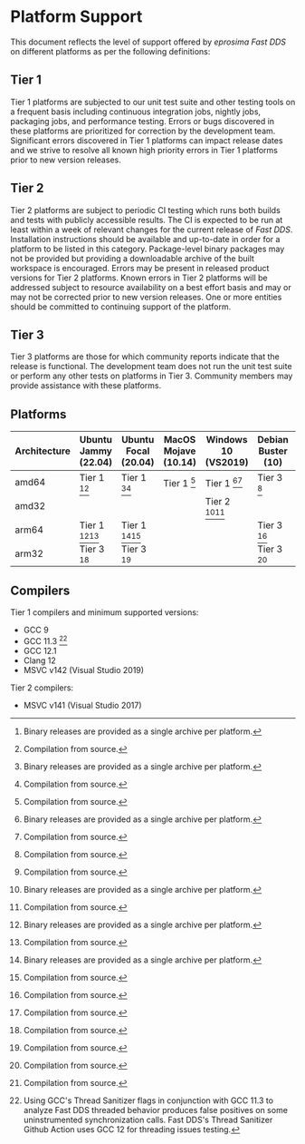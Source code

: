 # Platform Support

This document reflects the level of support offered by *eprosima Fast DDS* on different platforms as per the following
definitions:

## Tier 1

Tier 1 platforms are subjected to our unit test suite and other testing tools on a frequent basis including continuous
integration jobs, nightly jobs, packaging jobs, and performance testing.
Errors or bugs discovered in these platforms are prioritized for correction by the development team.
Significant errors discovered in Tier 1 platforms can impact release dates and we strive to resolve all known high
priority errors in Tier 1 platforms prior to new version releases.

## Tier 2

Tier 2 platforms are subject to periodic CI testing which runs both builds and tests with publicly accessible results.
The CI is expected to be run at least within a week of relevant changes for the current release of *Fast DDS*.
Installation instructions should be available and up-to-date in order for a platform to be listed in this category.
Package-level binary packages may not be provided but providing a downloadable archive of the built workspace is
encouraged.
Errors may be present in released product versions for Tier 2 platforms.
Known errors in Tier 2 platforms will be addressed subject to resource availability on a best effort basis and may or
may not be corrected prior to new version releases.
One or more entities should be committed to continuing support of the platform.

## Tier 3

Tier 3 platforms are those for which community reports indicate that the release is functional.
The development team does not run the unit test suite or perform any other tests on platforms in Tier 3.
Community members may provide assistance with these platforms.

## Platforms

|Architecture|Ubuntu Jammy (22.04)|Ubuntu Focal (20.04)|MacOS Mojave (10.14)|Windows 10 (VS2019)|Debian Buster (10)|Android 11 |
|------------|--------------------|--------------------|--------------------|-------------------|------------------|-----------|
|amd64       |Tier 1 [^a][^s]     |Tier 1 [^a][^s]     |Tier 1 [^s]         |Tier 1 [^a][^s]    |Tier 3 [^s]       |Tier 3 [^s]|
|amd32       |                    |                    |                    |Tier 2 [^a][^s]    |                  |           |
|arm64       |Tier 1 [^a][^s]     |Tier 1 [^a][^s]     |                    |                   |Tier 3 [^s]       |Tier 3 [^s]|
|arm32       |Tier 3 [^s]         |Tier 3 [^s]         |                    |                   |Tier 3 [^s]       |Tier 3 [^s]|

[^a]: Binary releases are provided as a single archive per platform.
[^s]: Compilation from source.

## Compilers

Tier 1 compilers and minimum supported versions:

* GCC 9
* GCC 11.3 [^d]
* GCC 12.1
* Clang 12
* MSVC v142 (Visual Studio 2019)

Tier 2 compilers:

* MSVC v141 (Visual Studio 2017)

[^d]: Using GCC's Thread Sanitizer flags in conjunction with GCC 11.3 to analyze Fast DDS threaded behavior produces
false positives on some uninstrumented synchronization calls.
Fast DDS's Thread Sanitizer Github Action uses GCC 12 for threading issues testing.
